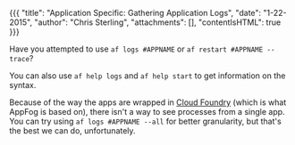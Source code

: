 {{{
  "title": "Application Specific: Gathering Application Logs",
  "date": "1-22-2015",
  "author": "Chris Sterling",
  "attachments": [],
  "contentIsHTML": true
}}}


<p>Have you attempted to use <code>af logs #APPNAME</code> or <code>af restart #APPNAME --trace</code>?</p>
<p>You can also use <code>af help logs</code> and <code>af help start</code> to get information on the syntax.</p>
<p>Because of the way the apps are wrapped in <a href="https://cloudfoundry.org/index.html">Cloud Foundry</a> (which is what AppFog is based on), there isn't a way to see processes from a single app. You can try using <code>af logs #APPNAME --all</code> for better granularity, but that's the best we can do, unfortunately.</p>
